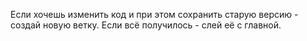 Если хочешь изменить код и при этом сохранить старую версию - создай новую ветку. Если всё получилось - слей её с главной.